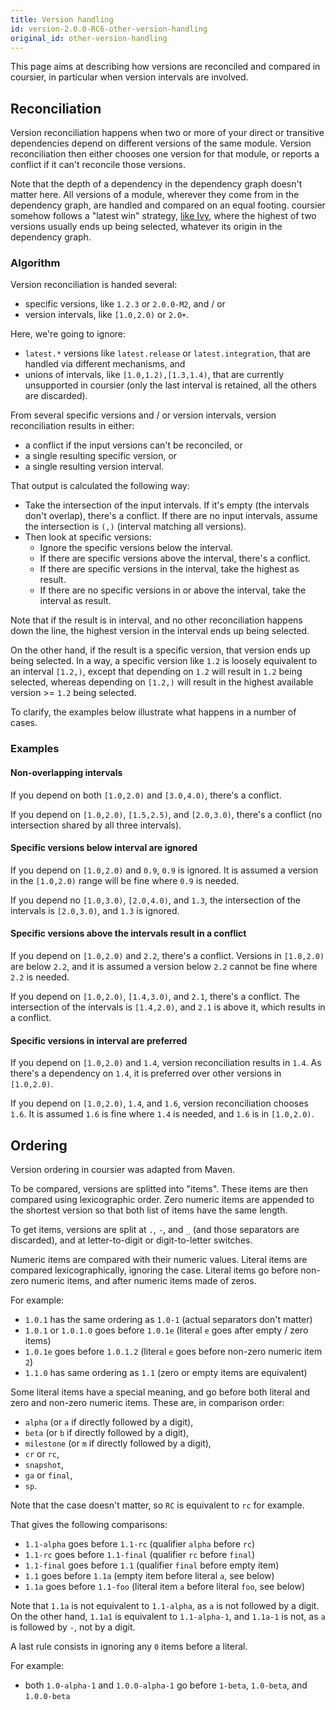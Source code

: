 ```yaml
---
title: Version handling
id: version-2.0.0-RC6-other-version-handling
original_id: other-version-handling
---
```


This page aims at describing how versions are reconciled and compared
in coursier, in particular when version intervals are involved.

## Reconciliation

Version reconciliation happens when two or more of your direct or
transitive dependencies depend on different versions of the same module.
Version reconciliation then either chooses one version for that module, or
reports a conflict if it can't reconcile those versions.

Note that the depth of a dependency in the dependency graph doesn't matter
here. All versions of a module, wherever they come from in the dependency
graph, are handled and compared on an equal footing. coursier somehow
follows a "latest win" strategy, [like Ivy](https://github.com/coursier/coursier/issues/418#issuecomment-487800709), where the highest of two versions
usually ends up being selected, whatever its origin in the dependency graph.

### Algorithm

Version reconciliation is handed several:
- specific versions, like `1.2.3` or `2.0.0-M2`, and / or
- version intervals, like `[1.0,2.0)` or `2.0+`.

Here, we're going to ignore:
- `latest.*` versions like `latest.release` or `latest.integration`, that are
handled via different mechanisms, and
- unions of intervals, like `[1.0,1.2),[1.3,1.4)`, that are currently
unsupported in coursier (only the last interval is retained, all the others
are discarded).

From several specific versions and / or version intervals, version reconciliation
results in either:
- a conflict if the input versions can't be reconciled, or
- a single resulting specific version, or
- a single resulting version interval.

That output is calculated the following way:
- Take the intersection of the input intervals. If it's empty (the intervals
don't overlap), there's a conflict. If there are no input intervals, assume
the intersection is `(,)` (interval matching all versions).
- Then look at specific versions:
  - Ignore the specific versions below the interval.
  - If there are specific versions above the interval, there's a conflict.
  - If there are specific versions in the interval, take the highest as result.
  - If there are no specific versions in or above the interval, take the
    interval as result.

Note that if the result is in interval, and no other reconciliation happens
down the line, the highest version in the interval ends up being selected.

On the other hand, if the result is a specific version, that version ends up
being selected. In a way, a specific version like `1.2` is loosely equivalent
to an interval `[1.2,)`, except that depending on `1.2` will result in `1.2`
being selected, whereas depending on `[1.2,)` will result in the highest
available version >= `1.2` being selected.

To clarify, the examples below illustrate what happens in a number of cases.

### Examples

#### Non-overlapping intervals

If you depend on both `[1.0,2.0)` and `[3.0,4.0)`, there's a conflict.

If you depend on `[1.0,2.0)`, `[1.5,2.5)`, and `[2.0,3.0)`, there's a conflict
(no intersection shared by all three intervals).

#### Specific versions below interval are ignored

If you depend on `[1.0,2.0)` and `0.9`, `0.9` is ignored. It is assumed
a version in the `[1.0,2.0)` range will be fine where `0.9` is needed.

If you depend no `[1.0,3.0)`, `[2.0,4.0)`, and `1.3`, the intersection
of the intervals is `[2.0,3.0)`, and `1.3` is ignored.

#### Specific versions above the intervals result in a conflict

If you depend on `[1.0,2.0)` and `2.2`, there's a conflict. Versions in
`[1.0,2.0)` are below `2.2`, and it is assumed a version below `2.2` cannot
be fine where `2.2` is needed.

If you depend on `[1.0,2.0)`, `[1.4,3.0)`, and `2.1`, there's a conflict.
The intersection of the intervals is `[1.4,2.0)`, and `2.1` is above it,
which results in a conflict.

#### Specific versions in interval are preferred

If you depend on `[1.0,2.0)` and `1.4`, version reconciliation results in `1.4`.
As there's a dependency on `1.4`, it is preferred over other versions in `[1.0,2.0)`.

If you depend on `[1.0,2.0)`, `1.4`, and `1.6`, version reconciliation chooses `1.6`.
It is assumed `1.6` is fine where `1.4` is needed, and `1.6` is in `[1.0,2.0)`.

## Ordering

Version ordering in coursier was adapted from Maven.

To be compared, versions are splitted into "items". These items are then
compared using lexicographic order. Zero numeric items are appended to the
shortest version so that both list of items have the same length.

To get items, versions are split at `.`, `-`, and `_` (and those separators
are discarded), and at letter-to-digit or digit-to-letter switches.

Numeric items are compared with their numeric values. Literal items are compared
lexicographically, ignoring the case. Literal items go before non-zero numeric items, and after numeric items made of zeros.

For example:
- `1.0.1` has the same ordering as `1.0-1` (actual separators don't matter)
- `1.0.1` or `1.0.1.0` goes before `1.0.1e` (literal `e` goes after empty / zero items)
- `1.0.1e` goes before `1.0.1.2` (literal `e` goes before non-zero numeric item `2`)
- `1.1.0` has same ordering as `1.1` (zero or empty items are equivalent)

Some literal items have a special meaning, and go before both literal and
zero and non-zero numeric items. These are, in comparison order:
- `alpha` (or `a` if directly followed by a digit),
- `beta` (or `b` if directly followed by a digit),
- `milestone` (or `m` if directly followed by a digit),
- `cr` or `rc`,
- `snapshot`,
- `ga` or `final`,
- `sp`.

Note that the case doesn't matter, so `RC` is equivalent to `rc` for example.

That gives the following comparisons:
- `1.1-alpha` goes before `1.1-rc` (qualifier `alpha` before `rc`)
- `1.1-rc` goes before `1.1-final` (qualifier `rc` before `final`)
- `1.1-final` goes before `1.1` (qualifier `final` before empty item)
- `1.1` goes before `1.1a` (empty item before literal `a`, see below)
- `1.1a` goes before `1.1-foo` (literal item `a` before literal `foo`, see below)

Note that `1.1a` is not equivalent to `1.1-alpha`, as `a` is not followed
by a digit. On the other hand, `1.1a1` is equivalent to `1.1-alpha-1`,
and `1.1a-1` is not, as `a` is followed by `-`, not by a digit.

A last rule consists in ignoring any `0` items before a literal.

For example:
- both `1.0-alpha-1` and `1.0.0-alpha-1` go before `1-beta`, `1.0-beta`, and `1.0.0-beta`
